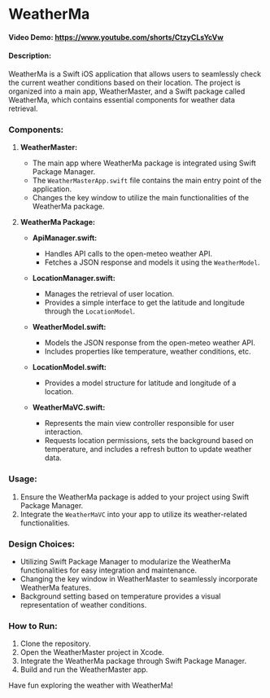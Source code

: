 
# WeatherMa

#### Video Demo: https://www.youtube.com/shorts/CtzyCLsYcVw

#### Description:

WeatherMa is a Swift iOS application that allows users to seamlessly check the current weather conditions based on their location. The project is organized into a main app, WeatherMaster, and a Swift package called WeatherMa, which contains essential components for weather data retrieval.

### Components:

1. **WeatherMaster:**
   - The main app where WeatherMa package is integrated using Swift Package Manager.
   - The `WeatherMasterApp.swift` file contains the main entry point of the application.
   - Changes the key window to utilize the main functionalities of the WeatherMa package.

2. **WeatherMa Package:**
   - **ApiManager.swift:**
     - Handles API calls to the open-meteo weather API.
     - Fetches a JSON response and models it using the `WeatherModel`.

   - **LocationManager.swift:**
     - Manages the retrieval of user location.
     - Provides a simple interface to get the latitude and longitude through the `LocationModel`.

   - **WeatherModel.swift:**
     - Models the JSON response from the open-meteo weather API.
     - Includes properties like temperature, weather conditions, etc.

   - **LocationModel.swift:**
     - Provides a model structure for latitude and longitude of a location.

   - **WeatherMaVC.swift:**
     - Represents the main view controller responsible for user interaction.
     - Requests location permissions, sets the background based on temperature, and includes a refresh button to update weather data.

### Usage:

1. Ensure the WeatherMa package is added to your project using Swift Package Manager.
2. Integrate the `WeatherMaVC` into your app to utilize its weather-related functionalities.

### Design Choices:

- Utilizing Swift Package Manager to modularize the WeatherMa functionalities for easy integration and maintenance.
- Changing the key window in WeatherMaster to seamlessly incorporate WeatherMa features.
- Background setting based on temperature provides a visual representation of weather conditions.

### How to Run:

1. Clone the repository.
2. Open the WeatherMaster project in Xcode.
3. Integrate the WeatherMa package through Swift Package Manager.
4. Build and run the WeatherMaster app.

Have fun exploring the weather with WeatherMa!
